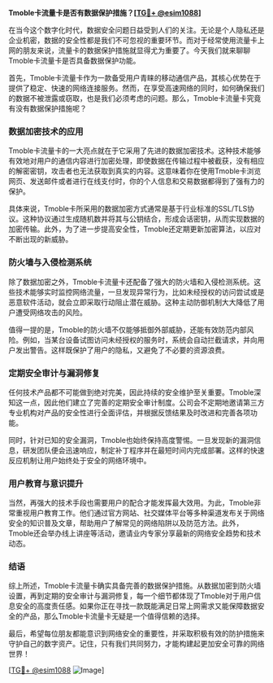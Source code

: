 **Tmoble卡流量卡是否有数据保护措施？[[TG💪+ @esim1088](https://t.me/s/esim1088)]**

在当今这个数字化时代，数据安全问题日益受到人们的关注。无论是个人隐私还是企业机密，数据的安全性都是我们不可忽视的重要环节。而对于经常使用流量卡上网的朋友来说，流量卡的数据保护措施就显得尤为重要了。今天我们就来聊聊Tmoble卡流量卡是否具备数据保护功能。

首先，Tmoble卡流量卡作为一款备受用户青睐的移动通信产品，其核心优势在于提供了稳定、快速的网络连接服务。然而，在享受高速网络的同时，如何确保我们的数据不被泄露或窃取，也是我们必须考虑的问题。那么，Tmoble卡流量卡究竟有没有数据保护措施呢？

### 数据加密技术的应用

Tmoble卡流量卡的一大亮点就在于它采用了先进的数据加密技术。这种技术能够有效地对用户的通信内容进行加密处理，即使数据在传输过程中被截获，没有相应的解密密钥，攻击者也无法获取到真实的内容。这意味着你在使用Tmoble卡浏览网页、发送邮件或者进行在线支付时，你的个人信息和交易数据都得到了强有力的保护。

具体来说，Tmoble卡所采用的数据加密方式通常是基于行业标准的SSL/TLS协议。这种协议通过生成随机数并将其与公钥结合，形成会话密钥，从而实现数据的加密传输。此外，为了进一步提高安全性，Tmoble还定期更新加密算法，以应对不断出现的新威胁。

### 防火墙与入侵检测系统

除了数据加密之外，Tmoble卡流量卡还配备了强大的防火墙和入侵检测系统。这些技术能够实时监控网络流量，一旦发现异常行为，比如未经授权的访问尝试或是恶意软件活动，就会立即采取行动阻止潜在威胁。这种主动防御机制大大降低了用户遭受网络攻击的风险。

值得一提的是，Tmoble的防火墙不仅能够抵御外部威胁，还能有效防范内部风险。例如，当某台设备试图访问未经授权的服务时，系统会自动拦截请求，并向用户发出警告。这样既保护了用户的隐私，又避免了不必要的资源浪费。

### 定期安全审计与漏洞修复

任何技术产品都不可能做到绝对完美，因此持续的安全维护至关重要。Tmoble深知这一点，因此他们建立了完善的定期安全审计制度。公司会不定期地邀请第三方专业机构对产品的安全性进行全面评估，并根据反馈结果及时改进和完善各项功能。

同时，针对已知的安全漏洞，Tmoble也始终保持高度警惕。一旦发现新的漏洞信息，研发团队便会迅速响应，制定补丁程序并在最短时间内完成部署。这样的快速反应机制让用户始终处于安全的网络环境中。

### 用户教育与意识提升

当然，再强大的技术手段也需要用户的配合才能发挥最大效用。为此，Tmoble非常重视用户教育工作。他们通过官方网站、社交媒体平台等多种渠道发布关于网络安全的知识普及文章，帮助用户了解常见的网络陷阱以及防范方法。此外，Tmoble还会举办线上讲座等活动，邀请业内专家分享最新的网络安全趋势和技术动态。

### 结语

综上所述，Tmoble卡流量卡确实具备完善的数据保护措施。从数据加密到防火墙设置，再到定期的安全审计与漏洞修复，每一个细节都体现了Tmoble对于用户信息安全的高度责任感。如果你正在寻找一款既能满足日常上网需求又能保障数据安全的产品，那么Tmoble卡流量卡无疑是一个值得信赖的选择。

最后，希望每位朋友都能意识到网络安全的重要性，并采取积极有效的防护措施来守护自己的数字资产。记住，只有我们共同努力，才能构建起更加安全可靠的网络世界！

[[TG💪+ @esim1088](https://t.me/s/esim1088) ![Image](https://i.postimg.cc/4NQfJmqS/Snipaste-2025-05-13-00-14-12.png)]